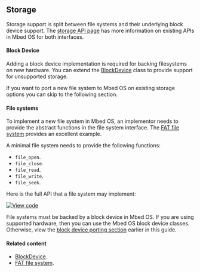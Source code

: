 <h2 id="contributing-storage">Storage</h2>

Storage support is split between file systems and their underlying block device support. The [storage API page](/docs/v5.8/reference/storage.html) has more information on existing APIs in Mbed OS for both interfaces.

#### Block Device

Adding a block device implementation is required for backing filesystems on new hardware. You can extend the [BlockDevice](https://os.mbed.com/docs/v5.7/mbed-os-api-doxy/class_block_device.html) class to provide support for unsupported storage. 

If you want to port a new file system to Mbed OS on existing storage options you can skip to the following section.

#### File systems

To implement a new file system in Mbed OS, an implementor needs to provide the abstract functions in the file system interface. The [FAT file system](https://os.mbed.com/docs/v5.7/mbed-os-api-doxy/class_f_a_t_file_system.html) provides an excellent example.

A minimal file system needs to provide the following functions:

- `file_open`.
- `file_close`.
- `file_read`.
- `file_write`.
- `file_seek`.

Here is the full API that a file system may implement:

[![View code](https://www.mbed.com/embed/?type=library)](http://os-doc-builder.test.mbed.com/docs/v5.8/mbed-os-api-doxy/classmbed_1_1_file_system.html)

File systems must be backed by a block device in Mbed OS. If you are using supported hardware, then you can use the Mbed OS block device classes. Otherwise, view the [block device porting section](#block-device) earlier in this guide.

#### Related content

- [BlockDevice](https://os.mbed.com/docs/v5.7/mbed-os-api-doxy/class_block_device.html).
- [FAT file system](https://os.mbed.com/docs/v5.7/mbed-os-api-doxy/class_f_a_t_file_system.html).
